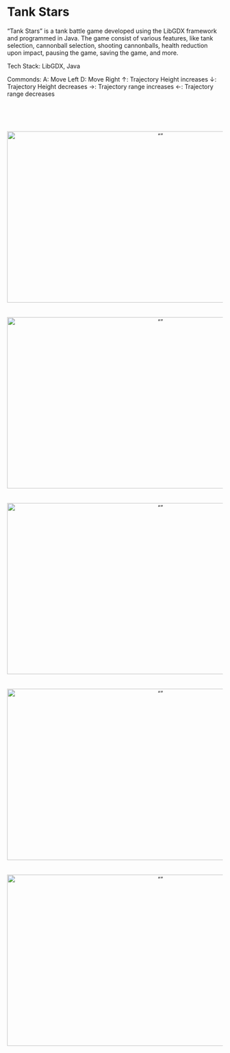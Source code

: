 # Tank Stars

“Tank Stars” is a tank battle game developed using the LibGDX framework and programmed in Java. The game consist of various features, like tank selection, cannonball selection, shooting cannonballs, health reduction upon impact, pausing the game, saving the game,
and more.

Tech Stack: LibGDX, Java

Commonds:
A: Move Left
D: Move Right
↑: Trajectory Height increases
↓: Trajectory Height decreases
→: Trajectory range increases
←: Trajectory range decreases

<br><br><br>
<div align="center">
  <img src="https://github.com/shreyas21563/Tank-Star/assets/108022785/c14b326c-d91a-4dd9-9d68-28fc6aa0517c" alt= “” width="700px" height="400px">
  <br><br><br>
  <img src="https://github.com/shreyas21563/Tank-Star/assets/108022785/c73ac1cc-f897-48ad-be8d-0d9c1471a877" alt= “” width="700px" height="400px">
  <br><br><br>
  <img src="https://github.com/shreyas21563/Tank-Star/assets/108022785/6b60b30f-8623-47cf-9670-5f64fb837292" alt= “” width="700px" height="400px">
  <br><br><br>
  <img src="https://github.com/shreyas21563/Tank-Star/assets/108022785/018a7f45-f579-4da0-87dd-1947d1d31307" alt= “” width="700px" height="400px">
  <br><br><br>
  <img src="https://github.com/shreyas21563/Tank-Star/assets/108022785/fa84dfc9-8c1c-4b0e-b5c2-87b143302e6b" alt= “” width="700px" height="400px">
</div>
